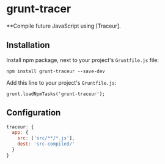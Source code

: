 # grunt-tracer

**Compile future JavaScript using [Traceur].

## Installation

Install npm package, next to your project's `Gruntfile.js` file:

    npm install grunt-traceur --save-dev

Add this line to your project's `Gruntfile.js`:

    grunt.loadNpmTasks('grunt-traceur');


## Configuration

```js
traceur: {
  app: {
    src: ['src/**/*.js'],
    dest: 'src-compiled/'
  }
}
```
